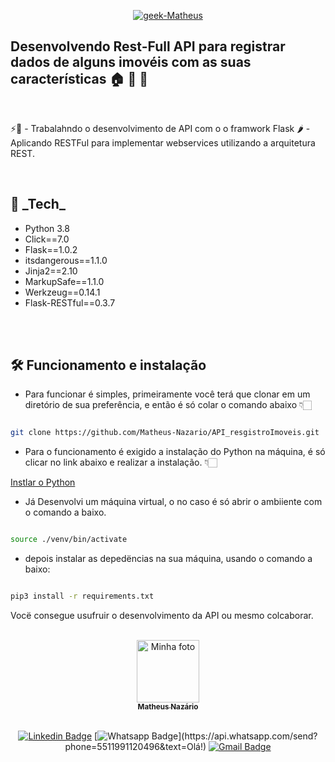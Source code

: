 <p align = "center">
  <a href="https://www.linkedin.com/in/matheus-naz%C3%A1rio-676411b3/">
    <img src="https://i.ibb.co/1LyDXjc/geek-Matheus.png" alt="geek-Matheus" border="0" /></a>
</p>

## Desenvolvendo Rest-Full API para registrar dados de alguns imovéis com as suas características 🏠 🏢 🚀

<br>

<p align = "center" id = "project">

  ⚡🤖 - Trabalahndo o desenvolvimento de API com o o framwork Flask 🌶️ - Aplicando RESTFul para implementar webservices utilizando a arquitetura REST.
  
</p>

<br>

<h2 id = "techs">
  🚀 _Tech_ 
</h2>

<div text-align = "justify">

- Python 3.8
- Click==7.0
- Flask==1.0.2
- itsdangerous==1.1.0
- Jinja2==2.10
- MarkupSafe==1.1.0
- Werkzeug==0.14.1
- Flask-RESTful==0.3.7

</br>
</br>

</div>

## 🛠 Funcionamento e instalação 

- Para funcionar é simples, primeiramente você terá que clonar em um diretório de sua preferência, e então é só colar o comando abaixo 👇🏻

```sh

git clone https://github.com/Matheus-Nazario/API_resgistroImoveis.git

```

- Para o funcionamento é exigido a instalação do Python na máquina, é só clicar no link abaixo e realizar a instalação. 👇🏻

[Instlar o Python](https://www.python.org/) </br>

- Já Desenvolvi um máquina virtual, o no caso é só abrir o ambiiente com o comando a baixo.

```sh

source ./venv/bin/activate

```
- depois instalar as depedëncias na sua máquina, usando o comando a baixo:

```sh

pip3 install -r requirements.txt

```

Vocë consegue usufruir o desenvolvimento da API ou mesmo colcaborar.

</br>

<center>
<a href="https://github.com/Matheus-Nazario">
  <img src = "https://avatars.githubusercontent.com/u/58954901?v=4" width = "100px;" alt = "Minha foto" />
  <br />
  <sub> <b> Matheus Nazário </b> </sub>
</a>

<br/>
<br/>

[![Linkedin Badge](https://img.shields.io/badge/-LinkedIn-blue?style=for-the-badge&logo=Linkedin&logoColor=white&link=https://www.linkedin.com/in/matheus-nazário-676411b3/)](https://www.linkedin.com/in/matheus-nazário-676411b3/)
[![Whatsapp Badge](https://img.shields.io/badge/-Whatsapp-4CA143?style=for-the-badge&labelColor=4CA143&logo=whatsapp&logoColor=white&link=https://api.whatsapp.com/send?phone=5511991120496&text=Olá!)](https://api.whatsapp.com/send?phone=5511991120496&text=Olá!)
[![Gmail Badge](https://img.shields.io/badge/-Gmail-c14438?style=for-the-badge&logo=Gmail&logoColor=white&link=mailto:matheus.nazario@aluno.faculdadeimpacta.com.br
)](mailto:matheus.nazario@aluno.faculdadeimpacta.com.br)

</center>
